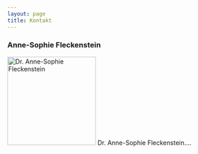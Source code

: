 ```yaml
---
layout: page
title: Kontakt
---
```


### Anne-Sophie Fleckenstein
<img src="{{site.baseurl}}images/dr-fleckenstein.jpg" alt="Dr. Anne-Sophie Fleckenstein" style="width:200px" class="drop-corners">
Dr. Anne-Sophie Fleckenstein.... 

